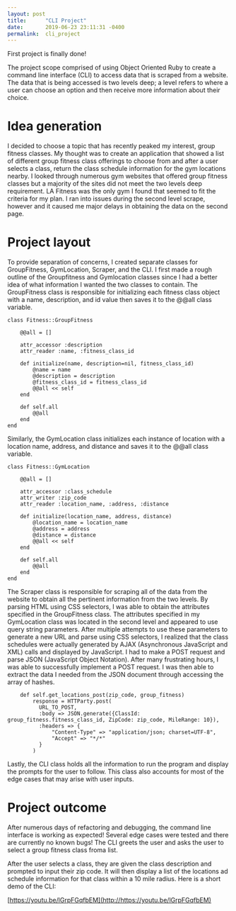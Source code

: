 ```yaml
---
layout: post
title:      "CLI Project"
date:       2019-06-23 23:11:31 -0400
permalink:  cli_project
---
```



First project is finally done!

The project scope comprised of using Object Oriented Ruby to create a command line interface (CLI) to access data that is scraped from a website. The data that is being accessed is two levels deep; a level refers to where a user can choose an option and then receive more information about their choice. 

# Idea generation
I decided to choose a topic that has recently peaked my interest, group fitness classes. My thought was to create an application that showed a list of different group fitness class offerings to choose from and after a user selects a class, return the class schedule information for the gym locations nearby. I looked through numerous gym websites that offered group fitness classes but a majority of the sites did not meet the two levels deep requirement. LA Fitness was the only gym I found that seemed to fit the criteria for my plan. I ran into issues during the second level scrape, however and it caused me major delays in obtaining the data on the second page.

# Project layout
To provide separation of concerns, I created separate classes for GroupFitness, GymLocation, Scraper, and the CLI. 
I first made a rough outline of the Groupfitness and Gymlocation classes since I had a better idea of what information I wanted the two classes to contain. The GroupFitness class is responsible for initializing each fitness class object with a name, description, and id value then saves it to the @@all class variable. 


```
class Fitness::GroupFitness

    @@all = []

    attr_accessor :description
    attr_reader :name, :fitness_class_id
  
    def initialize(name, description=nil, fitness_class_id)
        @name = name
        @description = description
        @fitness_class_id = fitness_class_id
        @@all << self
    end

    def self.all
        @@all
    end
end
```

Similarly, the GymLocation class initializes each instance of location with a location name, address, and distance and saves it to the @@all class variable.


```
class Fitness::GymLocation

    @@all = []

    attr_accessor :class_schedule
    attr_writer :zip_code 
    attr_reader :location_name, :address, :distance

    def initialize(location_name, address, distance)
        @location_name = location_name
        @address = address
        @distance = distance
        @@all << self
    end

    def self.all
        @@all
    end
end
```
		
		
The Scraper class is responsible for scraping all of the data from the website to obtain all the pertinent information from the two levels. By parsing HTML using CSS selectors, I was able to obtain the  attributes specified in the GroupFitness class. The attributes specified in my GymLocation class was located in the second level and appeared to use query string parameters. After multiple attempts to use these parameters to generate a new URL and parse using CSS selectors, I realized that the class schedules were actually generated by AJAX (Asynchronous JavaScript and XML) calls and displayed by JavaScript. I had to make a POST request and parse JSON (JavaScript Object Notation). After many frustrating hours, I was able to successfully implement a POST request. I was then able to extract the data I needed from the JSON document through accessing the array of hashes.


```
    def self.get_locations_post(zip_code, group_fitness)
        response = HTTParty.post(
          URL_TO_POST,
          :body => JSON.generate({ClassId: group_fitness.fitness_class_id, ZipCode: zip_code, MileRange: 10}),
          :headers => {
              "Content-Type" => "application/json; charset=UTF-8",
              "Accept" => "*/*"
          }
        )
```

Lastly, the CLI class holds all the information to run the program and display the prompts for the user to follow. This class also accounts for most of the edge cases that may arise with user inputs.


# Project outcome

After numerous days of refactoring and debugging, the command line interface is working as expected! Several edge cases were tested and there are currently no known bugs! The CLI greets the user and asks the user to select a group fitness class froma list.

After the user selects a class, they are given the class description and prompted to input their zip code. It will then display a list of the locations ad schedule information for that class within a 10 mile radius.  Here is a short demo of the CLI:

[https://youtu.be/lGrpFGqfbEM](http://https://youtu.be/lGrpFGqfbEM)



